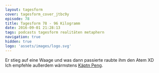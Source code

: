 ```yaml
---
layout: tagesform
cover: tagesform_cover_jtbc9y
episode: 78
title: Tagesform 78 - 96 Kilogramm
date: 2016-09-01 21:28:13
tags: podcasts tagesform realitäten metaphern
navigation: true
hidden: true
logo: 'assets/images/logo.svg'
---
```


Er stieg auf eine Waage und was dann passierte raubte
ihm den Atem XD  
Ich empfehle außerdem wärmstens [Käptn Peng](https://www.youtube.com/watch?v=apCal7ihvy0).
